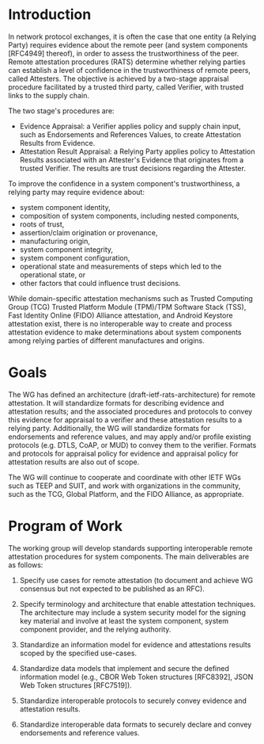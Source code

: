 Introduction
============

In network protocol exchanges, it is often the case that one entity (a Relying
Party) requires evidence about the remote peer (and system components [RFC4949]
thereof), in order to assess the trustworthiness of the peer.  Remote
attestation procedures (RATS) determine whether relying parties can establish a level of
confidence in the trustworthiness of remote peers, called Attesters. 
The objective is achieved by a two-stage appraisal procedure facilitated by a trusted third
party, called Verifier, with trusted links to the supply chain.

The two stage's procedures are:

* Evidence Appraisal: a Verifier applies policy and supply chain input, such as
Endorsements and References Values, to create Attestation Results from Evidence.
* Attestation Result Appraisal: a Relying Party applies policy to Attestation
Results associated with an Attester's Evidence that originates from a trusted Verifier.
The results are trust decisions regarding the Attester.

To improve the confidence in a system component's trustworthiness, a relying
party may require evidence about:
* system component identity,
* composition of system components, including nested components,
* roots of trust,
* assertion/claim origination or provenance,
* manufacturing origin,
* system component integrity,
* system component configuration,
* operational state and measurements of steps which led to the operational state, or
* other factors that could influence trust decisions.

While domain-specific attestation mechanisms such as Trusted Computing Group
(TCG) Trusted Platform Module (TPM)/TPM Software Stack (TSS), Fast Identity
Online (FIDO) Alliance attestation, and Android Keystore attestation exist,
there is no interoperable way to create and process attestation evidence to
make determinations about system components among relying parties of different
manufactures and origins. 

Goals
=====

The WG has defined an architecture (draft-ietf-rats-architecture) for remote attestation.
It will standardize formats for describing evidence and attestation results;
and the associated procedures and protocols to convey this evidence for appraisal
to a verifier and these attestation results to a relying party.
Additionally, the WG will standardize formats for endorsements and reference values,
and may apply and/or profile existing protocols (e.g. DTLS, CoAP, or MUD) to convey them
to the verifier. Formats and protocols for appraisal policy for evidence and appraisal
policy for attestation results are also out of scope.

The WG will continue to cooperate and coordinate with other IETF WGs such as
TEEP and SUIT, and work with organizations in the community, such as the TCG,
Global Platform, and the FIDO Alliance, as appropriate.

Program of Work
===============

The working group will develop standards supporting interoperable remote
attestation procedures for system components. The main deliverables are as
follows:

1. Specify use cases for remote attestation (to document and achieve WG
consensus but not expected to be published as an RFC).

2. Specify terminology and architecture that enable attestation techniques.
The architecture may include a system security model for the signing key
material and involve at least the system component, system component provider,
and the relying authority.

3. Standardize an information model for evidence and attestations results scoped by the
specified use-cases.

4. Standardize data models that implement and secure the defined information
model (e.g., CBOR Web Token structures [RFC8392], JSON Web Token structures
[RFC7519]).

5. Standardize interoperable protocols to securely convey evidence and attestation results.

6. Standardize interoperable data formats to securely declare and convey endorsements
and reference values.
